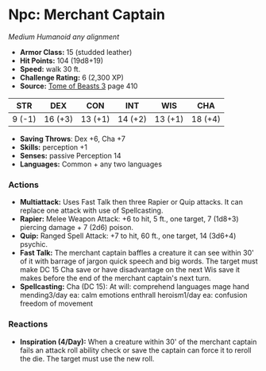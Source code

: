 # Npc: Merchant Captain

*Medium* *Humanoid* *any alignment*

- **Armor Class:** 15 (studded leather)
- **Hit Points:** 104 (19d8+19)
- **Speed:** walk 30 ft.
- **Challenge Rating:** 6 (2,300 XP)
- **Source:** [Tome of Beasts 3](https://koboldpress.com/kpstore/product/tome-of-beasts-3-for-5th-edition/) page 410

| STR | DEX | CON | INT | WIS | CHA |
| --- | --- | --- | --- | --- | --- |
| 9 (-1) | 16 (+3) | 13 (+1) | 14 (+2) | 13 (+1) | 18 (+4) |

- **Saving Throws**: Dex +6, Cha +7
- **Skills:** perception +1
- **Senses:** passive Perception 14
- **Languages:** Common + any two languages

### Actions

- **Multiattack:** Uses Fast Talk then three Rapier or Quip attacks. It can replace one attack with use of Spellcasting.
- **Rapier:** Melee Weapon Attack: +6 to hit, 5 ft., one target, 7 (1d8+3) piercing damage + 7 (2d6) poison.
- **Quip:** Ranged Spell Attack: +7 to hit, 60 ft., one target, 14 (3d6+4) psychic.
- **Fast Talk:** The merchant captain baffles a creature it can see within 30' of it with barrage of jargon quick speech and big words. The target must make DC 15 Cha save or have disadvantage on the next Wis save it makes before the end of the merchant captain's next turn.
- **Spellcasting:** Cha (DC 15): At will: comprehend languages mage hand mending3/day ea: calm emotions enthrall heroism1/day ea: confusion freedom of movement

### Reactions

- **Inspiration (4/Day):** When a creature within 30' of the merchant captain fails an attack roll ability check or save the captain can force it to reroll the die. The target must use the new roll.


